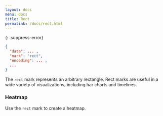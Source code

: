 ```yaml
---
layout: docs
menu: docs
title: Rect
permalink: /docs/rect.html
---
```


{: .suppress-error}
```json
{
  "data": ... ,
  "mark": "rect",
  "encoding": ... ,
  ...
}
```

The `rect` mark represents an arbitrary rectangle. Rect marks are useful in a wide variety of visualizations, including bar charts and timelines.

### Heatmap

Use the `rect` mark to create a heatmap.

<span class="vl-example" data-name="rect_heatmap"></span>
